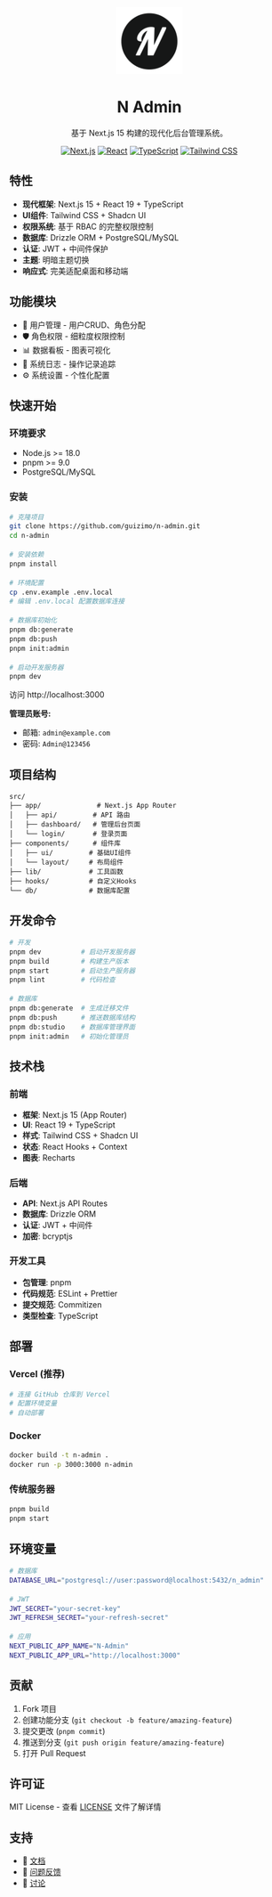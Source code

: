 <div align="center">
  <img src="public/logo.png" alt="N-Admin Logo" width="120" height="120">
  
  # N Admin
  
  基于 Next.js 15 构建的现代化后台管理系统。
  
  [![Next.js](https://img.shields.io/badge/Next.js-15-black?style=flat-square&logo=next.js)](https://nextjs.org/)
  [![React](https://img.shields.io/badge/React-19-blue?style=flat-square&logo=react)](https://reactjs.org/)
  [![TypeScript](https://img.shields.io/badge/TypeScript-5-blue?style=flat-square&logo=typescript)](https://www.typescriptlang.org/)
  [![Tailwind CSS](https://img.shields.io/badge/Tailwind%20CSS-4-38B2AC?style=flat-square&logo=tailwind-css)](https://tailwindcss.com/)
  
</div>

## 特性

- **现代框架**: Next.js 15 + React 19 + TypeScript
- **UI组件**: Tailwind CSS + Shadcn UI
- **权限系统**: 基于 RBAC 的完整权限控制
- **数据库**: Drizzle ORM + PostgreSQL/MySQL
- **认证**: JWT + 中间件保护
- **主题**: 明暗主题切换
- **响应式**: 完美适配桌面和移动端

## 功能模块

- 👥 用户管理 - 用户CRUD、角色分配
- 🛡️ 角色权限 - 细粒度权限控制
- 📊 数据看板 - 图表可视化
- 📝 系统日志 - 操作记录追踪
- ⚙️ 系统设置 - 个性化配置

## 快速开始

### 环境要求

- Node.js >= 18.0
- pnpm >= 9.0
- PostgreSQL/MySQL

### 安装

```bash
# 克隆项目
git clone https://github.com/guizimo/n-admin.git
cd n-admin

# 安装依赖
pnpm install

# 环境配置
cp .env.example .env.local
# 编辑 .env.local 配置数据库连接

# 数据库初始化
pnpm db:generate
pnpm db:push
pnpm init:admin

# 启动开发服务器
pnpm dev
```

访问 http://localhost:3000

**管理员账号:**

- 邮箱: `admin@example.com`
- 密码: `Admin@123456`

## 项目结构

```
src/
├── app/              # Next.js App Router
│   ├── api/         # API 路由
│   ├── dashboard/   # 管理后台页面
│   └── login/       # 登录页面
├── components/      # 组件库
│   ├── ui/         # 基础UI组件
│   └── layout/     # 布局组件
├── lib/            # 工具函数
├── hooks/          # 自定义Hooks
└── db/             # 数据库配置
```

## 开发命令

```bash
# 开发
pnpm dev          # 启动开发服务器
pnpm build        # 构建生产版本
pnpm start        # 启动生产服务器
pnpm lint         # 代码检查

# 数据库
pnpm db:generate  # 生成迁移文件
pnpm db:push      # 推送数据库结构
pnpm db:studio    # 数据库管理界面
pnpm init:admin   # 初始化管理员
```

## 技术栈

### 前端

- **框架**: Next.js 15 (App Router)
- **UI**: React 19 + TypeScript
- **样式**: Tailwind CSS + Shadcn UI
- **状态**: React Hooks + Context
- **图表**: Recharts

### 后端

- **API**: Next.js API Routes
- **数据库**: Drizzle ORM
- **认证**: JWT + 中间件
- **加密**: bcryptjs

### 开发工具

- **包管理**: pnpm
- **代码规范**: ESLint + Prettier
- **提交规范**: Commitizen
- **类型检查**: TypeScript

## 部署

### Vercel (推荐)

```bash
# 连接 GitHub 仓库到 Vercel
# 配置环境变量
# 自动部署
```

### Docker

```bash
docker build -t n-admin .
docker run -p 3000:3000 n-admin
```

### 传统服务器

```bash
pnpm build
pnpm start
```

## 环境变量

```bash
# 数据库
DATABASE_URL="postgresql://user:password@localhost:5432/n_admin"

# JWT
JWT_SECRET="your-secret-key"
JWT_REFRESH_SECRET="your-refresh-secret"

# 应用
NEXT_PUBLIC_APP_NAME="N-Admin"
NEXT_PUBLIC_APP_URL="http://localhost:3000"
```

## 贡献

1. Fork 项目
2. 创建功能分支 (`git checkout -b feature/amazing-feature`)
3. 提交更改 (`pnpm commit`)
4. 推送到分支 (`git push origin feature/amazing-feature`)
5. 打开 Pull Request

## 许可证

MIT License - 查看 [LICENSE](LICENSE) 文件了解详情

## 支持

- 📖 [文档](./DEPLOYMENT.md)
- 🐛 [问题反馈](https://github.com/guizimo/n-admin/issues)
- 💬 [讨论](https://github.com/guizimo/n-admin/discussions)
